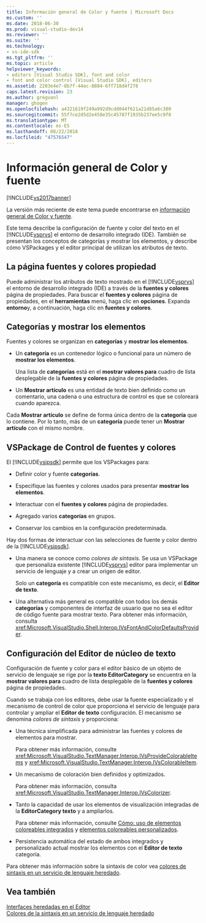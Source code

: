 ```yaml
---
title: Información general de Color y fuente | Microsoft Docs
ms.custom: ''
ms.date: 2018-06-30
ms.prod: visual-studio-dev14
ms.reviewer: ''
ms.suite: ''
ms.technology:
- vs-ide-sdk
ms.tgt_pltfrm: ''
ms.topic: article
helpviewer_keywords:
- editors [Visual Studio SDK], font and color
- font and color control [Visual Studio SDK], editors
ms.assetid: 2203e4e7-8b7f-44ec-8884-6ff718d4f278
caps.latest.revision: 23
ms.author: gregvanl
manager: ghogen
ms.openlocfilehash: a4321619f249a992d9cdd044f621a21d85a6c380
ms.sourcegitcommit: 55f7ce2d5d2e458e35c45787f1935b237ee5c9f8
ms.translationtype: MT
ms.contentlocale: es-ES
ms.lasthandoff: 08/22/2018
ms.locfileid: "47576547"
---
```

# <a name="font-and-color-overview"></a>Información general de Color y fuente
[!INCLUDE[vs2017banner](../includes/vs2017banner.md)]

La versión más reciente de este tema puede encontrarse en [información general de Color y fuente](https://docs.microsoft.com/visualstudio/extensibility/font-and-color-overview).  
  
Este tema describe la configuración de fuente y color del texto en el [!INCLUDE[vsprvs](../includes/vsprvs-md.md)] el entorno de desarrollo integrado (IDE). También se presentan los conceptos de categorías y mostrar los elementos, y describe cómo VSPackages y el editor principal de utilizan los atributos de texto.  
  
## <a name="the-fonts-and-colors-property-page"></a>La página fuentes y colores propiedad  
 Puede administrar los atributos de texto mostrado en el [!INCLUDE[vsprvs](../includes/vsprvs-md.md)] el entorno de desarrollo integrado (IDE) a través de la **fuentes y colores** página de propiedades. Para buscar el **fuentes y colores** página de propiedades, en el **herramientas** menú, haga clic en **opciones**. Expanda **entorno**y, a continuación, haga clic en **fuentes y colores**.  
  
## <a name="categories-and-display-items"></a>Categorías y mostrar los elementos  
 Fuentes y colores se organizan en **categorías** y **mostrar los elementos**.  
  
-   Un **categoría** es un contenedor lógico o funcional para un número de **mostrar los elementos**.  
  
     Una lista de **categorías** está en el **mostrar valores para** cuadro de lista desplegable de la **fuentes y colores** página de propiedades.  
  
-   Un **Mostrar artículo** es una entidad de texto bien definido como un comentario, una cadena o una estructura de control es que se coloreará cuando aparezca.  
  
 Cada **Mostrar artículo** se define de forma única dentro de la **categoría** que lo contiene. Por lo tanto, más de un **categoría** puede tener un **Mostrar artículo** con el mismo nombre.  
  
## <a name="vspackage-control-of-fonts-and-colors"></a>VSPackage de Control de fuentes y colores  
 El [!INCLUDE[vsipsdk](../includes/vsipsdk-md.md)] permite que los VSPackages para:  
  
-   Definir color y fuente **categorías**.  
  
-   Especifique las fuentes y colores usados para presentar **mostrar los elementos**.  
  
-   Interactuar con el **fuentes y colores** página de propiedades.  
  
-   Agregado varios **categorías** en grupos.  
  
-   Conservar los cambios en la configuración predeterminada.  
  
 Hay dos formas de interactuar con las selecciones de fuente y color dentro de la [!INCLUDE[vsipsdk](../includes/vsipsdk-md.md)].  
  
-   Una manera se conoce como *colores de sintaxis*. Se usa un VSPackage que personaliza existente [!INCLUDE[vsprvs](../includes/vsprvs-md.md)] editor para implementar un servicio de lenguaje y a crear un origen de editor.  
  
     Solo un **categoría** es compatible con este mecanismo, es decir, el **Editor de texto**.  
  
-   Una alternativa más general es compatible con todos los demás **categorías** y componentes de interfaz de usuario que no sea el editor de código fuente para mostrar texto. Para obtener más información, consulta <xref:Microsoft.VisualStudio.Shell.Interop.IVsFontAndColorDefaultsProvider>.  
  
## <a name="core-editor-text-settings"></a>Configuración del Editor de núcleo de texto  
 Configuración de fuente y color para el editor básico de un objeto de servicio de lenguaje se rige por la **texto EditorCategory** se encuentra en la **mostrar valores para** cuadro de lista desplegable de la **fuentes y colores** página de propiedades.  
  
 Cuando se trabaja con los editores, debe usar la fuente especializado y el mecanismo de control de color que proporciona el servicio de lenguaje para controlar y ampliar el **Editor de texto** configuración. El mecanismo se denomina *colores de sintaxis* y proporciona:  
  
-   Una técnica simplificada para administrar las fuentes y colores de elementos para mostrar.  
  
     Para obtener más información, consulte <xref:Microsoft.VisualStudio.TextManager.Interop.IVsProvideColorableItems> y <xref:Microsoft.VisualStudio.TextManager.Interop.IVsColorableItem>.  
  
-   Un mecanismo de coloración bien definidos y optimizados.  
  
     Para obtener más información, consulta <xref:Microsoft.VisualStudio.TextManager.Interop.IVsColorizer>.  
  
-   Tanto la capacidad de usar los elementos de visualización integradas de la **EditorCategory texto** y a ampliarlos.  
  
     Para obtener más información, consulte [Cómo: uso de elementos coloreables integrados](../extensibility/internals/how-to-use-built-in-colorable-items.md) y [elementos coloreables personalizados](../extensibility/internals/custom-colorable-items.md).  
  
-   Persistencia automática del estado de ambos integrados y personalizado actual mostrar los elementos con el **Editor de texto** categoría.  
  
 Para obtener más información sobre la sintaxis de color vea [colores de sintaxis en un servicio de lenguaje heredado](../extensibility/internals/syntax-coloring-in-a-legacy-language-service.md).  
  
## <a name="see-also"></a>Vea también  
 [Interfaces heredadas en el Editor](../extensibility/legacy-interfaces-in-the-editor.md)   
 [Colores de la sintaxis en un servicio de lenguaje heredado](../extensibility/internals/syntax-coloring-in-a-legacy-language-service.md)

